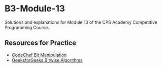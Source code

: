 # B3-Module-13

Solutions and explanations for Module 13 of the CPS Academy Competitive Programming Course.

## Resources for Practice
- [CodeChef Bit Manipulation](https://www.codechef.com/practice/bit-manipulation)  
- [GeeksforGeeks Bitwise Algorithms](https://www.geeksforgeeks.org/bitwise-algorithms-basic-practice-problems/)
